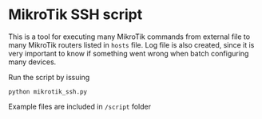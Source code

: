 # MikroTik SSH script

This is a tool for executing many MikroTik commands from external file to many MikroTik routers listed in `hosts` file. Log file is also created, since it is very important to know if something went wrong when batch configuring many devices.

Run the script by issuing
```
python mikrotik_ssh.py
```

Example files are included in `/script` folder
